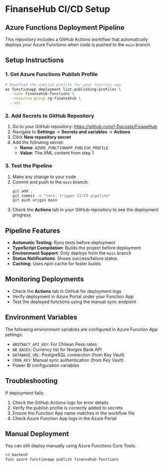 # FinanseHub CI/CD Setup

## Azure Functions Deployment Pipeline

This repository includes a GitHub Actions workflow that automatically deploys your Azure Functions when code is pushed to the `main` branch.

## Setup Instructions

### 1. Get Azure Functions Publish Profile

```bash
# Download the publish profile for your function app
az functionapp deployment list-publishing-profiles \
  --name finansehub-functions \
  --resource-group rg-finansehub \
  --xml
```

### 2. Add Secrets to GitHub Repository

1. Go to your GitHub repository: https://github.com/I-Dacosta/FinaseHub
2. Navigate to **Settings** → **Secrets and variables** → **Actions**
3. Click **New repository secret**
4. Add the following secret:
   - **Name**: `AZURE_FUNCTIONAPP_PUBLISH_PROFILE`
   - **Value**: The XML content from step 1

### 3. Test the Pipeline

1. Make any change to your code
2. Commit and push to the `main` branch:
   ```bash
   git add .
   git commit -m "test: trigger CI/CD pipeline"
   git push origin main
   ```
3. Check the **Actions** tab in your GitHub repository to see the deployment progress

## Pipeline Features

- **Automatic Testing**: Runs tests before deployment
- **TypeScript Compilation**: Builds the project before deployment
- **Environment Support**: Only deploys from the `main` branch
- **Status Notifications**: Shows success/failure status
- **Caching**: Uses npm cache for faster builds

## Monitoring Deployments

- Check the **Actions** tab in GitHub for deployment logs
- Verify deployment in Azure Portal under your Function App
- Test the deployed functions using the manual sync endpoint

## Environment Variables

The following environment variables are configured in Azure Function App settings:

- `ABSTRACT_API_KEY`: For Chilean Peso rates
- `NB_BASES`: Currency list for Norges Bank API
- `DATABASE_URL`: PostgreSQL connection (from Key Vault)
- `CRON_KEY`: Manual sync authentication (from Key Vault)
- Power BI configuration variables

## Troubleshooting

If deployment fails:

1. Check the GitHub Actions logs for error details
2. Verify the publish profile is correctly added to secrets
3. Ensure the Function App name matches in the workflow file
4. Check Azure Function App logs in the Azure Portal

## Manual Deployment

You can still deploy manually using Azure Functions Core Tools:

```bash
cd backend
func azure functionapp publish finansehub-functions
```
